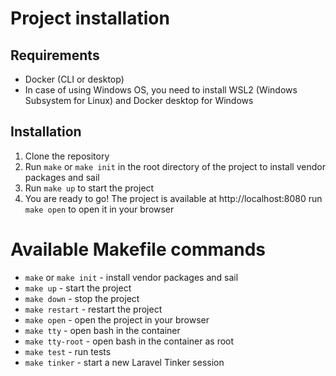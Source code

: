 # Project installation

## Requirements
- Docker (CLI or desktop)
- In case of using Windows OS, you need to install WSL2 (Windows Subsystem for Linux) and Docker desktop for Windows

## Installation
1. Clone the repository
2. Run `make` or `make init` in the root directory of the project to install vendor packages and sail
3. Run `make up` to start the project
4. You are ready to go! The project is available at http://localhost:8080 run `make open` to open it in your browser


# Available Makefile commands
- `make` or `make init` - install vendor packages and sail
- `make up` - start the project
- `make down` - stop the project
- `make restart` - restart the project
- `make open` - open the project in your browser
- `make tty` - open bash in the container
- `make tty-root` - open bash in the container as root
- `make test` - run tests
- `make tinker` - start a new Laravel Tinker session
